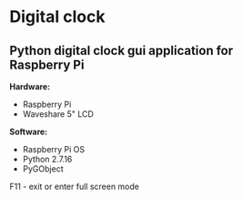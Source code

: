# Digital clock
## Python digital clock gui application for Raspberry Pi

**Hardware:**
- Raspberry Pi
- Waveshare 5" LCD

**Software:**
- Raspberry Pi OS
- Python 2.7.16
- PyGObject

F11 - exit or enter full screen mode
